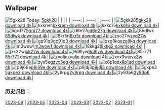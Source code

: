 ## Wallpaper
![5gkk28](https://w.wallhaven.cc/full/5g/wallhaven-5gkk28.png) Today: [5gkk28](https://th.wallhaven.cc/small/5g/5gkk28.jpg)
|      |      |      |
| :----: | :----: | :----: |
|![5gkk28](https://th.wallhaven.cc/small/5g/5gkk28.jpg)[5gkk28 download 4k](https://wallhaven.cc/w/5gkk28)|![kxkrem](https://th.wallhaven.cc/small/kx/kxkrem.jpg)[kxkrem download 4k](https://wallhaven.cc/w/kxkrem)|![kxkd16](https://th.wallhaven.cc/small/kx/kxkd16.jpg)[kxkd16 download 4k](https://wallhaven.cc/w/kxkd16)|
|![5grd77](https://th.wallhaven.cc/small/5g/5grd77.jpg)[5grd77 download 4k](https://wallhaven.cc/w/5grd77)|![d6e27g](https://th.wallhaven.cc/small/d6/d6e27g.jpg)[d6e27g download 4k](https://wallhaven.cc/w/d6e27g)|![85dlwk](https://th.wallhaven.cc/small/85/85dlwk.jpg)[85dlwk download 4k](https://wallhaven.cc/w/85dlwk)|
|![l8kr5r](https://th.wallhaven.cc/small/l8/l8kr5r.jpg)[l8kr5r download 4k](https://wallhaven.cc/w/l8kr5r)|![zyo27w](https://th.wallhaven.cc/small/zy/zyo27w.jpg)[zyo27w download 4k](https://wallhaven.cc/w/zyo27w)|![gp91q3](https://th.wallhaven.cc/small/gp/gp91q3.jpg)[gp91q3 download 4k](https://wallhaven.cc/w/gp91q3)|
|![qzg8kq](https://th.wallhaven.cc/small/qz/qzg8kq.jpg)[qzg8kq download 4k](https://wallhaven.cc/w/qzg8kq)|![m3wow1](https://th.wallhaven.cc/small/m3/m3wow1.jpg)[m3wow1 download 4k](https://wallhaven.cc/w/m3wow1)|![l8kkg2](https://th.wallhaven.cc/small/l8/l8kkg2.jpg)[l8kkg2 download 4k](https://wallhaven.cc/w/l8kkg2)|
|![jxk22w](https://th.wallhaven.cc/small/jx/jxk22w.jpg)[jxk22w download 4k](https://wallhaven.cc/w/jxk22w)|![9d8lyw](https://th.wallhaven.cc/small/9d/9d8lyw.jpg)[9d8lyw download 4k](https://wallhaven.cc/w/9d8lyw)|![85r771](https://th.wallhaven.cc/small/85/85r771.jpg)[85r771 download 4k](https://wallhaven.cc/w/85r771)|
|![zyoljo](https://th.wallhaven.cc/small/zy/zyoljo.jpg)[zyoljo download 4k](https://wallhaven.cc/w/zyoljo)|![jxvx3w](https://th.wallhaven.cc/small/jx/jxvx3w.jpg)[jxvx3w download 4k](https://wallhaven.cc/w/jxvx3w)|![zyo5eg](https://th.wallhaven.cc/small/zy/zyo5eg.jpg)[zyo5eg download 4k](https://wallhaven.cc/w/zyo5eg)|
|![x6p1qd](https://th.wallhaven.cc/small/x6/x6p1qd.jpg)[x6p1qd download 4k](https://wallhaven.cc/w/x6p1qd)|![p9j69e](https://th.wallhaven.cc/small/p9/p9j69e.jpg)[p9j69e download 4k](https://wallhaven.cc/w/p9j69e)|![p9jdj3](https://th.wallhaven.cc/small/p9/p9jdj3.jpg)[p9jdj3 download 4k](https://wallhaven.cc/w/p9jdj3)|
|![5gkpe3](https://th.wallhaven.cc/small/5g/5gkpe3.jpg)[5gkpe3 download 4k](https://wallhaven.cc/w/5gkpe3)|![2y9rpg](https://th.wallhaven.cc/small/2y/2y9rpg.jpg)[2y9rpg download 4k](https://wallhaven.cc/w/2y9rpg)|![2y93p6](https://th.wallhaven.cc/small/2y/2y93p6.jpg)[2y93p6 download 4k](https://wallhaven.cc/w/2y93p6)|

### 历史归档：
[2023-06](https://github.com/april-projects/april-wallpaper/tree/main/picture/2023-06/) | [2023-05](https://github.com/april-projects/april-wallpaper/tree/main/picture/2023-05/) | [2023-04](https://github.com/april-projects/april-wallpaper/tree/main/picture/2023-04/) | [2023-03](https://github.com/april-projects/april-wallpaper/tree/main/picture/2023-03/) | [2023-02](https://github.com/april-projects/april-wallpaper/tree/main/picture/2023-02/) | [2023-01](https://github.com/april-projects/april-wallpaper/tree/main/picture/2023-01/) | 